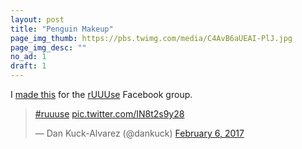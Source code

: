 ```yaml
---
layout: post
title: "Penguin Makeup"
page_img_thumb: https://pbs.twimg.com/media/C4AvB6aUEAI-PlJ.jpg
page_img_desc: ""
no_ad: 1
draft: 1
---
```


I <a href="https://www.facebook.com/photo.php?fbid=10209230265767969&set=gm.1245452728851932&type=3&theater">made this</a> for the <a href="https://www.facebook.com/groups/1144470838950122/">rUUUse</a> Facebook group.

<blockquote class="twitter-tweet" data-lang="en"><p lang="und" dir="ltr"><a href="https://twitter.com/hashtag/ruuuse?src=hash">#ruuuse</a> <a href="https://t.co/IN8t2s9y28">pic.twitter.com/IN8t2s9y28</a></p>&mdash; Dan Kuck-Alvarez (@dankuck) <a href="https://twitter.com/dankuck/status/828714064771706883">February 6, 2017</a></blockquote>
<script async src="//platform.twitter.com/widgets.js" charset="utf-8"></script>